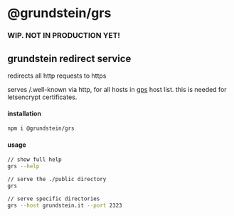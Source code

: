 # @grundstein/grs

### WIP. NOT IN PRODUCTION YET!

## grundstein redirect service

redirects all http requests to https

serves /.well-known via http,
for all hosts in [gps](https://github.com/grundstein/gps) host list.
this is needed for letsencrypt certificates.

#### installation
```bash
npm i @grundstein/grs
```

#### usage
```bash
// show full help
grs --help

// serve the ./public directory
grs

// serve specific directories
grs --host grundstein.it --port 2323
```
